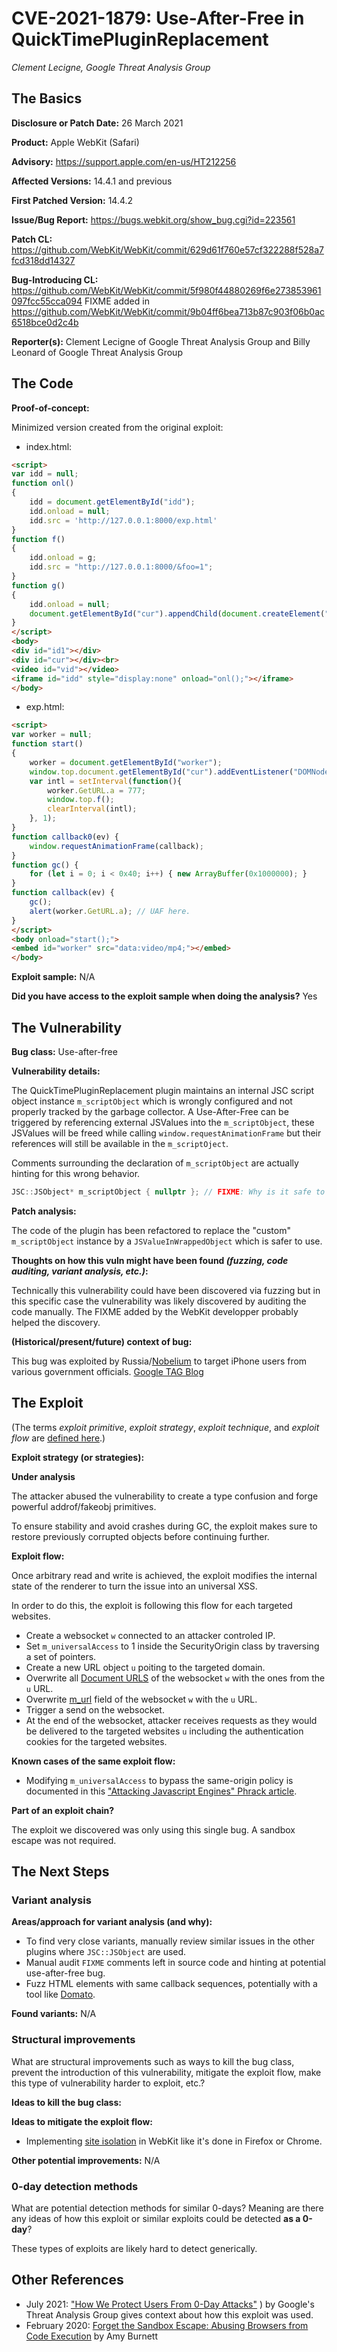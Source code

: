 # CVE-2021-1879: Use-After-Free in QuickTimePluginReplacement

*Clement Lecigne, Google Threat Analysis Group*

## The Basics

**Disclosure or Patch Date:** 26 March 2021

**Product:** Apple WebKit (Safari)

**Advisory:** https://support.apple.com/en-us/HT212256

**Affected Versions:** 14.4.1 and previous

**First Patched Version:** 14.4.2

**Issue/Bug Report:** https://bugs.webkit.org/show_bug.cgi?id=223561

**Patch CL:**
https://github.com/WebKit/WebKit/commit/629d61f760e57cf322288f528a7fcd318dd14327

**Bug-Introducing CL:**
https://github.com/WebKit/WebKit/commit/5f980f44880269f6e273853961097fcc55cca094
FIXME added in
https://github.com/WebKit/WebKit/commit/9b04ff6bea713b87c903f06b0ac6518bce0d2c4b

**Reporter(s):** Clement Lecigne of Google Threat Analysis Group and Billy
Leonard of Google Threat Analysis Group

## The Code

**Proof-of-concept:**

Minimized version created from the original exploit:

*   index.html:

```html
<script>
var idd = null;
function onl()
{
    idd = document.getElementById("idd");
    idd.onload = null;
    idd.src = 'http://127.0.0.1:8000/exp.html'
}
function f()
{
    idd.onload = g;
    idd.src = "http://127.0.0.1:8000/&foo=1";
}
function g()
{
    idd.onload = null;
    document.getElementById("cur").appendChild(document.createElement("a"));
}
</script>
<body>
<div id="id1"></div>
<div id="cur"></div><br>
<video id="vid"></video>
<iframe id="idd" style="display:none" onload="onl();"></iframe>
</body>
```

*   exp.html:

```html
<script>
var worker = null;
function start()
{
    worker = document.getElementById("worker");
    window.top.document.getElementById("cur").addEventListener("DOMNodeInserted", callback0);
    var intl = setInterval(function(){
        worker.GetURL.a = 777;
        window.top.f();
        clearInterval(intl);
    }, 1);
}
function callback0(ev) {
    window.requestAnimationFrame(callback);
}
function gc() {
    for (let i = 0; i < 0x40; i++) { new ArrayBuffer(0x1000000); }
}
function callback(ev) {
    gc();
    alert(worker.GetURL.a); // UAF here.
}
</script>
<body onload="start();">
<embed id="worker" src="data:video/mp4;"></embed>
</body>
```

**Exploit sample:** N/A

**Did you have access to the exploit sample when doing the analysis?** Yes

## The Vulnerability

**Bug class:** Use-after-free

**Vulnerability details:**

The QuickTimePluginReplacement plugin maintains an internal JSC script object
instance `m_scriptObject` which is wrongly configured and not properly
tracked by the garbage collector. A Use-After-Free can be triggered by referencing
external JSValues into the `m_scriptObject`, these JSValues will be freed while
calling `window.requestAnimationFrame` but their references will still be available
in the `m_scriptOject`.

Comments surrounding the declaration of `m_scriptObject` are actually hinting
for this wrong behavior.

```c
JSC::JSObject* m_scriptObject { nullptr }; // FIXME: Why is it safe to have this pointer here? What keeps it alive during GC?
```

**Patch analysis:**

The code of the plugin has been refactored to replace the "custom" `m_scriptObject`
instance by a `JSValueInWrappedObject` which is safer to use.

**Thoughts on how this vuln might have been found _(fuzzing, code auditing,
variant analysis, etc.)_:**

Technically this vulnerability could have been discovered via fuzzing but in
this specific case the vulnerability was likely discovered by auditing the code
manually. The FIXME added by the WebKit developper probably helped the
discovery.

**(Historical/present/future) context of bug:**

This bug was exploited by Russia/[Nobelium](https://www.microsoft.com/security/blog/2021/05/27/new-sophisticated-email-based-attack-from-nobelium/) to target iPhone users from various government officials. [Google TAG Blog](https://blog.google/threat-analysis-group/how-we-protect-users-0-day-attacks)

## The Exploit

(The terms *exploit primitive*, *exploit strategy*, *exploit technique*, and
*exploit flow* are
[defined here](https://googleprojectzero.blogspot.com/2020/06/a-survey-of-recent-ios-kernel-exploits.html).)

**Exploit strategy (or strategies):**

__Under analysis__

The attacker abused the vulnerability to create a type confusion and forge
powerful addrof/fakeobj primitives.

To ensure stability and avoid crashes during GC, the exploit makes sure to
restore previously corrupted objects before continuing further.

**Exploit flow:**

Once arbitrary read and write is achieved, the exploit modifies the internal
state of the renderer to turn the issue into an universal XSS.

In order to do this, the exploit is following this flow for each targeted
websites.

*   Create a websocket `w` connected to an attacker controled IP.
*   Set `m_universalAccess` to 1 inside the SecurityOrigin class by traversing a
    set of pointers.
*   Create a new URL object `u` poiting to the targeted domain.
*   Overwrite all
    [Document URLS](https://github.com/WebKit/WebKit/blob/88278b55563e5ccdc0b3419c6c391c3becc19e40/Source/WebCore/dom/Document.h#L1728)
    of the websocket `w` with the ones from the `u` URL.
*   Overwrite
    [m_url](https://github.com/WebKit/WebKit/blob/88278b55563e5ccdc0b3419c6c391c3becc19e40/Source/WebCore/dom/Document.h#L1728)
    field of the websocket `w` with the `u` URL.
*   Trigger a send on the websocket.
*   At the end of the websocket, attacker receives requests as they would be
    delivered to the targeted websites `u` including the authentication cookies
    for the targeted websites.

**Known cases of the same exploit flow:**

* Modifying `m_universalAccess` to bypass the same-origin policy is documented in this ["Attacking Javascript Engines" Phrack article](http://phrack.org/papers/attacking_javascript_engines.html).

**Part of an exploit chain?**

The exploit we discovered was only using this single bug. A sandbox escape was not required.

## The Next Steps

### Variant analysis

**Areas/approach for variant analysis (and why):**

*   To find very close variants, manually review similar issues in the other
    plugins where `JSC::JSObject` are used.
*   Manual audit `FIXME` comments left in source code and hinting at
    potential use-after-free bug.
*   Fuzz HTML elements with same callback sequences, potentially with a tool
    like [Domato](https://github.com/googleprojectzero/domato).

**Found variants:** N/A

### Structural improvements

What are structural improvements such as ways to kill the bug class, prevent the
introduction of this vulnerability, mitigate the exploit flow, make this type of
vulnerability harder to exploit, etc.?

**Ideas to kill the bug class:**

**Ideas to mitigate the exploit flow:**

*   Implementing [site isolation](https://www.chromium.org/Home/chromium-security/site-isolation) in WebKit like it's done in Firefox or Chrome.

**Other potential improvements:** N/A

### 0-day detection methods

What are potential detection methods for similar 0-days? Meaning are there any
ideas of how this exploit or similar exploits could be detected **as a 0-day**?

These types of exploits are likely hard to detect generically.

## Other References

* July 2021: ["How We Protect Users From 0-Day Attacks"](https://blog.google/threat-analysis-group/how-we-protect-users-0-day-attacks)
) by Google's Threat Analysis Group gives context about how this exploit was used.
* February 2020: [Forget the Sandbox Escape: Abusing Browsers from Code Execution](https://www.youtube.com/watch?v=a0yPYpmUpIA)
    by Amy Burnett